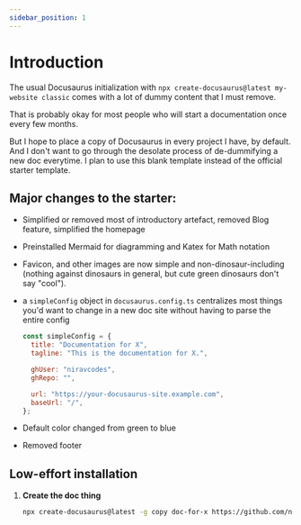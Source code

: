 ```yaml
---
sidebar_position: 1
---
```


# Introduction

The usual Docusaurus initialization with `npx create-docusaurus@latest my-website classic`
comes with a lot of dummy content that I must remove.

That is probably okay for most people who will start a documentation once every few months.

But I hope to place a copy of Docusaurus in every project I have, by default. And I don't want to go
through the desolate process of de-dummifying a new doc everytime. I plan to use this blank
template instead of the official starter template.

## Major changes to the starter:

- Simplified or removed most of introductory artefact, removed Blog feature, simplified the homepage
- Preinstalled Mermaid for diagramming and Katex for Math notation
- Favicon, and other images are now simple and non-dinosaur-including (nothing against dinosaurs in general,
  but cute green dinosaurs don't say "cool").
- a `simpleConfig` object in `docusaurus.config.ts` centralizes most things you'd want to change in a
  new doc site without having to parse the entire config

  ```js
  const simpleConfig = {
    title: "Documentation for X",
    tagline: "This is the documentation for X.",

    ghUser: "niravcodes",
    ghRepo: "",

    url: "https://your-docusaurus-site.example.com",
    baseUrl: "/",
  };
  ```

- Default color changed from green to blue
- Removed footer

## Low-effort installation

1. **Create the doc thing**

   ```bash
   npx create-docusaurus@latest -g copy doc-for-x https://github.com/niravcodes/docusaurus-blank-starter
   ```
